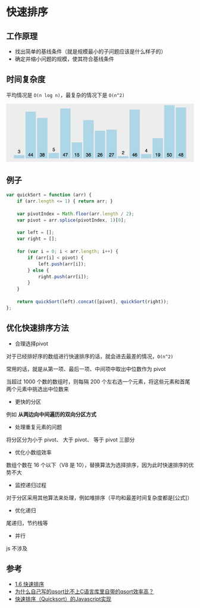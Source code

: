 # 快速排序

## 工作原理

* 找出简单的基线条件（就是规模最小的子问题应该是什么样子的）
* 确定并缩小问题的规模，使其符合基线条件

## 时间复杂度

平均情况是 `O(n log n)`，最复杂的情况下是 `O(n^2)`

![](./快速排序.gif)

## 例子

```js
var quickSort = function (arr) {
    if (arr.length <= 1) { return arr; }

    var pivotIndex = Math.floor(arr.length / 2);
    var pivot = arr.splice(pivotIndex, 1)[0];

    var left = [];
    var right = [];

    for (var i = 0; i < arr.length; i++) {
        if (arr[i] < pivot) {
            left.push(arr[i]);
        } else {
            right.push(arr[i]);
        }
    }

    return quickSort(left).concat([pivot], quickSort(right));
};
```

## 优化快速排序方法

* 合理选择pivot

对于已经排好序的数组进行快速排序的话，就会进去最差的情况，`O(n^2)`

常用的话，就是从第一项、最后一项、中间项中取出中位数作为 pivot

当超过 1000 个数的数组时，则每隔 200 个左右选一个元素，将这些元素和首尾两个元素中挑选出中位数来

* 更快的分区

例如 **从两边向中间遍历的双向分区方式**

* 处理重复元素的问题

将分区分为小于 pivot、 大于 pivot、 等于 pivot 三部分

* 优化小数组效率

数组个数在 16 个以下（V8 是 10），替换算法为选择排序，因为此时快速排序的优势不大

* 监控递归过程

对于分区采用其他算法来处理，例如堆排序（平均和最差时间复杂度都是[公式]）

* 优化递归

尾递归，节约栈等

* 并行

js 不涉及


## 参考

* [1.6 快速排序](runoob.com/w3cnote/quick-sort-2.html)
* [为什么自己写的qsort比不上C语言库里自带的qsort效率高？](https://www.zhihu.com/question/39214230)
* [快速排序（Quicksort）的Javascript实现](http://www.ruanyifeng.com/blog/2011/04/quicksort_in_javascript.html)










